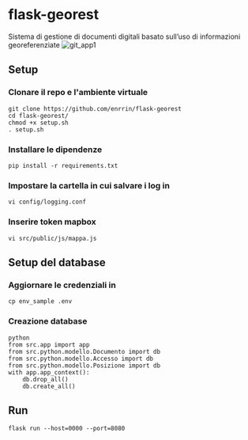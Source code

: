 # flask-georest
Sistema di gestione di documenti digitali basato sull’uso di informazioni georeferenziate
![git_app1](https://user-images.githubusercontent.com/76885412/162795897-24388f4e-24ab-4925-8ce4-ff118cd9732b.png)

## Setup
### Clonare il repo e l'ambiente virtuale
    git clone https://github.com/enrrin/flask-georest
    cd flask-georest/
    chmod +x setup.sh
    . setup.sh
### Installare le dipendenze
    pip install -r requirements.txt
### Impostare la cartella in cui salvare i log in
    vi config/logging.conf
### Inserire token mapbox
    vi src/public/js/mappa.js 

##  Setup del database
### Aggiornare le credenziali in
    cp env_sample .env
### Creazione database
    python
    from src.app import app
    from src.python.modello.Documento import db
    from src.python.modello.Accesso import db
    from src.python.modello.Posizione import db
    with app.app_context():
        db.drop_all()
        db.create_all() 
## Run
    flask run --host=0000 --port=8080
